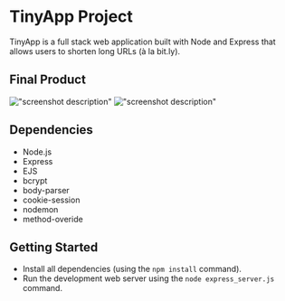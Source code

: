 # TinyApp Project

TinyApp is a full stack web application built with Node and Express that allows users to shorten long URLs (à la bit.ly).

## Final Product

!["screenshot description"](#)
!["screenshot description"](#)

## Dependencies

- Node.js
- Express
- EJS
- bcrypt
- body-parser
- cookie-session
- nodemon
- method-overide

## Getting Started

- Install all dependencies (using the `npm install` command).
- Run the development web server using the `node express_server.js` command.